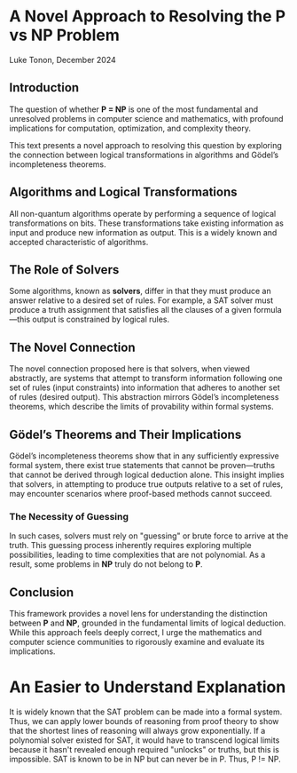 # A Novel Approach to Resolving the P vs NP Problem

Luke Tonon, December 2024

## Introduction

The question of whether **P = NP** is one of the most fundamental and unresolved problems in computer science and mathematics, with profound implications for computation, optimization, and complexity theory.

This text presents a novel approach to resolving this question by exploring the connection between logical transformations in algorithms and Gödel’s incompleteness theorems.

## Algorithms and Logical Transformations

All non-quantum algorithms operate by performing a sequence of logical transformations on bits. These transformations take existing information as input and produce new information as output. This is a widely known and accepted characteristic of algorithms.

## The Role of Solvers

Some algorithms, known as **solvers**, differ in that they must produce an answer relative to a desired set of rules. For example, a SAT solver must produce a truth assignment that satisfies all the clauses of a given formula—this output is constrained by logical rules.

## The Novel Connection

The novel connection proposed here is that solvers, when viewed abstractly, are systems that attempt to transform information following one set of rules (input constraints) into information that adheres to another set of rules (desired output). This abstraction mirrors Gödel’s incompleteness theorems, which describe the limits of provability within formal systems.

## Gödel’s Theorems and Their Implications

Gödel’s incompleteness theorems show that in any sufficiently expressive formal system, there exist true statements that cannot be proven—truths that cannot be derived through logical deduction alone. This insight implies that solvers, in attempting to produce true outputs relative to a set of rules, may encounter scenarios where proof-based methods cannot succeed.

### The Necessity of Guessing

In such cases, solvers must rely on "guessing" or brute force to arrive at the truth. This guessing process inherently requires exploring multiple possibilities, leading to time complexities that are not polynomial. As a result, some problems in **NP** truly do not belong to **P**.

## Conclusion

This framework provides a novel lens for understanding the distinction between **P** and **NP**, grounded in the fundamental limits of logical deduction. While this approach feels deeply correct, I urge the mathematics and computer science communities to rigorously examine and evaluate its implications.

# An Easier to Understand Explanation
It is widely known that the SAT problem can be made into a formal system.
Thus, we can apply lower bounds of reasoning from proof theory to show that the shortest lines of reasoning will always grow exponentially.
If a polynomial solver existed for SAT, it would have to transcend logical limits because it hasn't revealed enough required "unlocks" or truths, but this is impossible. SAT is known to be in NP but can never be in P. Thus, P != NP.
